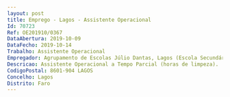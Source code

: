 ```yaml
--- 
layout: post
title: Emprego - Lagos - Assistente Operacional
Id: 70723
Ref: OE201910/0367
DataAbertura: 2019-10-09
DataFecho: 2019-10-14
Trabalho: Assistente Operacional
Empregador: Agrupamento de Escolas Júlio Dantas, Lagos (Escola Secundária Júlio Dantas, Lagos - Sede)
Descricao: Assistente Operacional a Tempo Parcial (horas de limpeza).
CodigoPostal: 8601-904 LAGOS
Concelho: Lagos
Distrito: Faro
--- 
```

